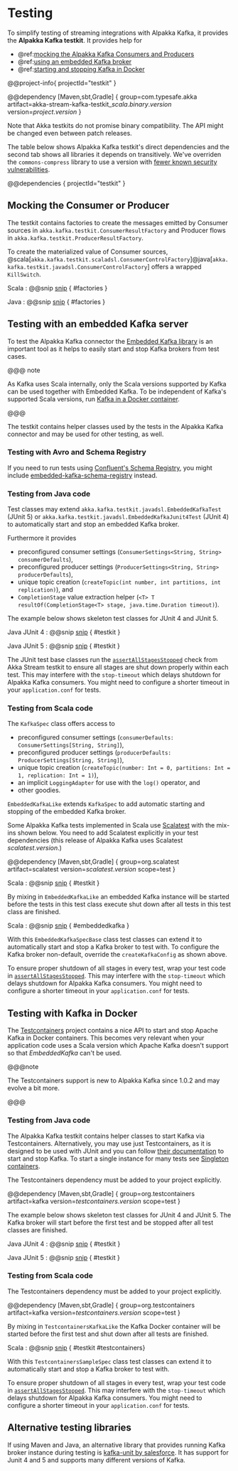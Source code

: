 # Testing

To simplify testing of streaming integrations with Alpakka Kafka, it provides the **Alpakka Kafka testkit**. It provides help for

* @ref:[mocking the Alpakka Kafka Consumers and Producers](#mocking-the-consumer-or-producer)
* @ref:[using an embedded Kafka broker](#testing-with-an-embedded-kafka-server)
* @ref:[starting and stopping Kafka in Docker](#testing-with-kafka-in-docker)

@@project-info{ projectId="testkit" }

@@dependency [Maven,sbt,Gradle] {
  group=com.typesafe.akka
  artifact=akka-stream-kafka-testkit_$scala.binary.version$
  version=$project.version$
}

Note that Akka testkits do not promise binary compatibility. The API might be changed even between patch releases.

The table below shows Alpakka Kafka testkit's direct dependencies and the second tab shows all libraries it depends on transitively. We've overriden the `commons-compress` library to use a version with [fewer known security vulnerabilities](https://commons.apache.org/proper/commons-compress/security-reports.html).

@@dependencies { projectId="testkit" }


## Mocking the Consumer or Producer

The testkit contains factories to create the messages emitted by Consumer sources in `akka.kafka.testkit.ConsumerResultFactory` and Producer flows in `akka.kafka.testkit.ProducerResultFactory`.

To create the materialized value of Consumer sources, @scala[`akka.kafka.testkit.scaladsl.ConsumerControlFactory`]@java[`akka.kafka.testkit.javadsl.ConsumerControlFactory`] offers a wrapped `KillSwitch`.

Scala
: @@snip [snip](/tests/src/test/scala/docs/scaladsl/TestkitSamplesSpec.scala) { #factories }

Java
: @@snip [snip](/tests/src/test/java/docs/javadsl/TestkitSamplesTest.java) { #factories }


## Testing with an embedded Kafka server

To test the Alpakka Kafka connector the [Embedded Kafka library](https://github.com/embeddedkafka/embedded-kafka) is an important tool as it helps to easily start and stop Kafka brokers from test cases.

@@@ note

As Kafka uses Scala internally, only the Scala versions supported by Kafka can be used together with Embedded Kafka. To be independent of Kafka's supported Scala versions, run [Kafka in a Docker container](#testing-with-kafka-in-docker).

@@@

The testkit contains helper classes used by the tests in the Alpakka Kafka connector and may be used for other testing, as well.


### Testing with Avro and Schema Registry

If you need to run tests using [Confluent's Schema Registry](https://docs.confluent.io/current/schema-registry/docs/index.html), you might include [embedded-kafka-schema-registry](https://github.com/embeddedkafka/embedded-kafka-schema-registry) instead.


### Testing from Java code

Test classes may extend `akka.kafka.testkit.javadsl.EmbeddedKafkaTest` (JUnit 5) or `akka.kafka.testkit.javadsl.EmbeddedKafkaJunit4Test` (JUnit 4) to automatically start and stop an embedded Kafka broker.

Furthermore it provides

* preconfigured consumer settings (`ConsumerSettings<String, String> consumerDefaults`),
* preconfigured producer settings (`ProducerSettings<String, String> producerDefaults`),
* unique topic creation (`createTopic(int number, int partitions, int replication)`), and
* `CompletionStage` value extraction helper (`<T> T resultOf(CompletionStage<T> stage, java.time.Duration timeout)`).

The example below shows skeleton test classes for JUnit 4 and JUnit 5.

Java JUnit 4
: @@snip [snip](/tests/src/test/java/docs/javadsl/AssignmentTest.java) { #testkit }

Java JUnit 5
: @@snip [snip](/tests/src/test/java/docs/javadsl/ProducerExampleTest.java) { #testkit }

The JUnit test base classes run the [`assertAllStagesStopped`](https://doc.akka.io/api/akka/current/akka/stream/testkit/javadsl/StreamTestKit$.html#assertAllStagesStopped) check from Akka Stream testkit to ensure all stages are shut down properly within each test. This may interfere with the `stop-timeout` which delays shutdown for Alpakka Kafka consumers. You might need to configure a shorter timeout in your `application.conf` for tests.


### Testing from Scala code

The `KafkaSpec` class offers access to 

* preconfigured consumer settings (`consumerDefaults: ConsumerSettings[String, String]`),
* preconfigured producer settings (`producerDefaults: ProducerSettings[String, String]`),
* unique topic creation (`createTopic(number: Int = 0, partitions: Int = 1, replication: Int = 1)`),
* an implicit `LoggingAdapter` for use with the `log()` operator, and
* other goodies.

`EmbeddedKafkaLike` extends `KafkaSpec` to add automatic starting and stopping of the embedded Kafka broker.

Some Alpakka Kafka tests implemented in Scala use [Scalatest](http://www.scalatest.org/) with the mix-ins shown below. You need to add Scalatest explicitly in your test dependencies (this release of Alpakka Kafka uses Scalatest $scalatest.version$.)

@@dependency [Maven,sbt,Gradle] {
  group=org.scalatest
  artifact=scalatest
  version=$scalatest.version$
  scope=test
}

Scala
: @@snip [snip](/tests/src/test/scala/akka/kafka/scaladsl/SpecBase.scala) { #testkit }

By mixing in `EmbeddedKafkaLike` an embedded Kafka instance will be started before the tests in this test class execute shut down after all tests in this test class are finished.

Scala
: @@snip [snip](/tests/src/test/scala/akka/kafka/scaladsl/EmbeddedKafkaSampleSpec.scala) { #embeddedkafka }

With this `EmbeddedKafkaSpecBase` class test classes can extend it to automatically start and stop a Kafka broker to test with. To configure the Kafka broker non-default, override the `createKafkaConfig` as shown above.

To ensure proper shutdown of all stages in every test, wrap your test code in [`assertAllStagesStopped`](https://doc.akka.io/api/akka/current/akka/stream/testkit/scaladsl/StreamTestKit$.html#assertAllStagesStopped). This may interfere with the `stop-timeout` which delays shutdown for Alpakka Kafka consumers. You might need to configure a shorter timeout in your `application.conf` for tests.


## Testing with Kafka in Docker

The [Testcontainers](https://www.testcontainers.org/) project contains a nice API to start and stop Apache Kafka in Docker containers. This becomes very relevant when your application code uses a Scala version which Apache Kafka doesn't support so that *EmbeddedKafka* can't be used.

@@@note

The Testcontainers support is new to Alpakka Kafka since 1.0.2 and may evolve a bit more.

@@@

### Testing from Java code

The Alpakka Kafka testkit contains helper classes to start Kafka via Testcontainers. Alternatively, you may use just Testcontainers, as it is designed to be used with JUnit and you can follow [their documentation](https://www.testcontainers.org/modules/kafka/) to start and stop Kafka. To start a single instance for many tests see [Singleton containers](https://www.testcontainers.org/test_framework_integration/manual_lifecycle_control/).

The Testcontainers dependency must be added to your project explicitly.

@@dependency [Maven,sbt,Gradle] {
  group=org.testcontainers
  artifact=kafka
  version=$testcontainers.version$
  scope=test
}

The example below shows skeleton test classes for JUnit 4 and JUnit 5. The Kafka broker will start before the first test and be stopped after all test classes are finished.

Java JUnit 4
: @@snip [snip](/tests/src/test/java/docs/javadsl/AssignmentWithTestcontainersTest.java) { #testkit }

Java JUnit 5
: @@snip [snip](/tests/src/test/java/docs/javadsl/ProducerWithTestcontainersTest.java) { #testkit }


### Testing from Scala code

The Testcontainers dependency must be added to your project explicitly.

@@dependency [Maven,sbt,Gradle] {
  group=org.testcontainers
  artifact=kafka
  version=$testcontainers.version$
  scope=test
}

By mixing in `TestcontainersKafkaLike` the Kafka Docker container will be started before the first test and shut down after all tests are finished.

Scala
: @@snip [snip](/tests/src/test/scala/akka/kafka/scaladsl/SpecBase.scala) { #testkit #testcontainers}


With this `TestcontainersSampleSpec` class test classes can extend it to automatically start and stop a Kafka broker to test with.

To ensure proper shutdown of all stages in every test, wrap your test code in [`assertAllStagesStopped`](https://doc.akka.io/api/akka/current/akka/stream/testkit/scaladsl/StreamTestKit$.html#assertAllStagesStopped). This may interfere with the `stop-timeout` which delays shutdown for Alpakka Kafka consumers. You might need to configure a shorter timeout in your `application.conf` for tests.


## Alternative testing libraries

If using Maven and Java, an alternative library that provides running Kafka broker instance during testing is [kafka-unit by salesforce](https://github.com/salesforce/kafka-junit). It has support for Junit 4 and 5 and supports many different versions of Kafka.
